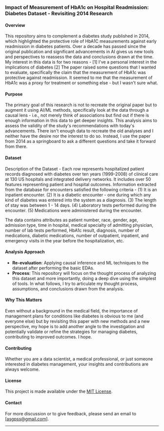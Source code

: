 ### Impact of Measurement of HbA1c on Hospital Readmission: Diabetes Dataset - Revisiting 2014 Research

#### Overview
This repository aims to complement a diabetes study published in 2014, which highlighted the protective role of HbA1C measurements against early readmission in diabetes patients. Over a decade has passed since the original publication and significant advancements in AI gives us new tools and perspectives to reassess the data and conclusions drawn at the time. My interest in this data is for two reasons - [1] I've a personal interest in the implications of diabetes [2] The paper raised some questions that I wanted to evaluate, specifically the claim that the measurement of HbA1c was protective against readmission. It seemed to me that the measurement of HbA1c was a proxy for treatment or something else - but I wasn't sure what.

#### Purpose
The primary goal of this research is not to recreate the original paper but to augment it using AI/ML methods, specifically look at the data through a causal lens - i.e., not merely think of associations but find out if there is enough information in this data to get deeper insights. This analysis aims to assess the validity of the study's recommendations with today's advancements. There isn't enough data to recreate the old analyses and I neither have the desire nor the interest to do so. Instead, I use the paper from 2014 as a springboard to ask a different questions and take it forward from there.

#### Dataset
Description of the Dataset - Each row represents hospitalized patient records diagnosed with diabetes over ten years (1999-2008) of clinical care at 130 US hospitals and integrated delivery networks. It includes over 50 features representing patient and hospital outcomes. Information extracted from the database for encounters satisfied the following criteria - (1) It is an inpatient encounter. (2) It is a diabetic encounter - one during which any kind of diabetes was entered into the system as a diagnosis. (3) The length of stay was between 1 - 14 days. (4) Laboratory tests performed during the encounter. (5) Medications were administered during the encounter. 

The data contains attributes as patient number, race, gender, age, admission type, time in hospital, medical specialty of admitting physician, number of lab tests performed, HbA1c result, diagnosis, number of medications, diabetic medications, number of outpatient, inpatient, and emergency visits in the year before the hospitalization, etc. 

#### Analysis Approach
- **Re-evaluation**: Applying causal inference and ML techniques to the dataset after performing the basic EDAs.
- **Process**: This repository will focus on the thought process of analyzing this dataset and more importantly, doing a deep dive using the simplest of tools. In what follows, I try to articulate my thought process, assumptions, and conclusions drawn from the analysis. 

#### Why This Matters
Even without a background in the medical field, the importance of management plans for conditions like diabetes is obvious to me (and everyone else) but by revisiting this paper with new methods and a new perspective, my hope is to add another angle to the investigation and potentially validate or refine the strategies for managing diabetes, contributing to improved outcomes. I hope.

#### Contributing
Whether you are a data scientist, a medical professional, or just someone interested in diabetes management, your insights and contributions are always welcome. 

#### License
This project is made available under the [MIT License](LICENSE.md).

#### Contact
For more discussion or to give feedback, please send an email to [asgpss@gmail.com].

---
